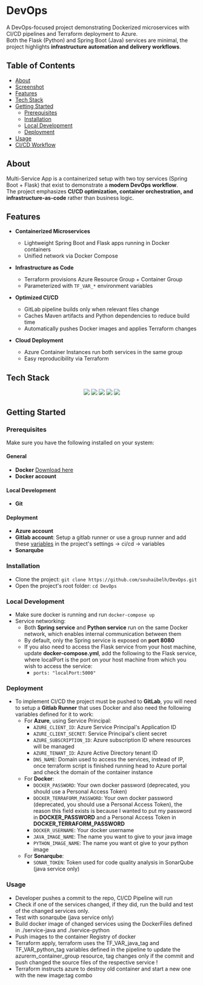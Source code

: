 # DevOps
A DevOps-focused project demonstrating Dockerized microservices with CI/CD pipelines and Terraform deployment to Azure.  
Both the Flask (Python) and Spring Boot (Java) services are minimal, the project highlights **infrastructure automation and delivery workflows**.

## Table of Contents
- [About](#about)
- [Screenshot](#screenshot)
- [Features](#features)
- [Tech Stack](#tech-stack)
- [Getting Started](#getting-started)
  - [Prerequisites](#prerequisites)
  - [Installation](#installation)
  - [Local Development](#local-development)
  - [Deployment](#deployment)
- [Usage](#usage)
- [CI/CD Workflow](#cicd-workflow)

## About
Multi-Service App is a containerized setup with two toy services (Spring Boot + Flask) that exist to demonstrate a **modern DevOps workflow**.  
The project emphasizes **CI/CD optimization, container orchestration, and infrastructure-as-code** rather than business logic.

## Features
- **Containerized Microservices**  
  - Lightweight Spring Boot and Flask apps running in Docker containers  
  - Unified network via Docker Compose  

- **Infrastructure as Code**  
  - Terraform provisions Azure Resource Group + Container Group  
  - Parameterized with `TF_VAR_*` environment variables  

- **Optimized CI/CD**  
  - GitLab pipeline builds only when relevant files change  
  - Caches Maven artifacts and Python dependencies to reduce build time  
  - Automatically pushes Docker images and applies Terraform changes  

- **Cloud Deployment**  
  - Azure Container Instances run both services in the same group  
  - Easy reproducibility via Terraform  

## Tech Stack
<p align="center">  
  <img src="https://img.shields.io/badge/Java-ED8B00?style=for-the-badge&logo=openjdk&logoColor=white"/>  
  <img src="https://img.shields.io/badge/Python-3776AB?style=for-the-badge&logo=python&logoColor=white"/>  
  <img src="https://img.shields.io/badge/Docker-2496ED?style=for-the-badge&logo=docker&logoColor=white"/>  
  <img src="https://img.shields.io/badge/Terraform-844FBA?style=for-the-badge&logo=terraform&logoColor=white"/>  
  <img src="https://img.shields.io/badge/GitLab%20CI%2FCD-FC6D26?style=for-the-badge&logo=gitlab&logoColor=white"/>  
</p>

## Getting Started

### Prerequisites
Make sure you have the following installed on your system:

#### General
- **Docker** [Download here](https://www.docker.com/)
- **Docker account**

#### Local Development
- **Git**

#### Deployment
- **Azure account**
- **Gitlab account**: Setup a gitlab runner or use a group runner and add these [variables](#deployment) in the project's settings -> ci/cd -> variables
- **Sonarqube**

### Installation
- Clone the project: ```git clone https://github.com/souhaibelh/DevOps.git```
- Open the project's root folder: ```cd DevOps```

### Local Development
- Make sure docker is running and run ```docker-compose up```
- Service networking:
    - Both **Spring service** and **Python service** run on the same Docker network, which enables internal communication between them
    - By default, only the Spring service is exposed on **port 8080**
    - If you also need to access the Flask service from your host machine, update **docker-compose.yml**, add the following to the Flask service, where localPort is the port on your host machine from which you wish to access the service:
        - ```ports: "localPort:5000"```

### Deployment
- To implement CI/CD the project must be pushed to **GitLab**, you will need to setup a **Gitlab Runner** that uses Docker and also need the following variables defined for it to work:
  - For **Azure**, using Service Principal:
    - `AZURE_CLIENT_ID`: Azure Service Principal's Application ID
    - `AZURE_CLIENT_SECRET`: Service Principal's client secret
    - `AZURE_SUBSCRIPTION_ID`: Azure subscription ID where resources will be managed
    - `AZURE_TENANT_ID`: Azure Active Directory tenant ID
    - `DNS_NAME`: Domain used to access the services, instead of IP, once terraform script is finished running head to Azure portal and check the domain of the container instance
  - For **Docker**:
    - `DOCKER_PASSWORD`: Your own docker password (deprecated, you should use a Personal Access Token)
    - `DOCKER_TERRAFORM_PASSWORD`: Your own docker password (deprecated, you should use a Personal Access Token), the reason this field exists is because I wanted to put my password in **DOCKER_PASSWORD** and a Personal Access Token in **DOCKER_TERRAFORM_PASSWORD**
    - `DOCKER_USERNAME`: Your docker username
    - `JAVA_IMAGE_NAME`: The name you want to give to your java image
    - `PYTHON_IMAGE_NAME`: The name you want ot give to your python image
  - For **Sonarqube**:
    - `SONAR_TOKEN`: Token used for code quality analysis in SonarQube (java service only)

### Usage
- Developer pushes a commit to the repo, CI/CD Pipeline will run
- Check if one of the services changed, if they did, run the build and test of the changed services only.
- Test with sonarqube (java service only)
- Build docker image of changed services using the DockerFiles defined in ./service-java and ./service-python
- Push images to the container Registry of docker
- Terraform apply, terraform uses the TF_VAR_java_tag and TF_VAR_python_tag variables defined in the pipeline to update the azurerm_container_group resource, tag changes only if the commit and push changed the source files of the respective service !
- Terraform instructs azure to destroy old container and start a new one with the new image:tag combo
